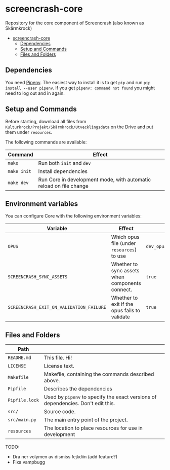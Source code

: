 # screencrash-core

Repository for the core component of Screencrash (also known as Skärmkrock)

- [screencrash-core](#screencrash-core)
  - [Dependencies](#Dependencies)
  - [Setup and Commands](#Setup-and-Commands)
  - [Files and Folders](#Files-and-Folders)

## Dependencies

You need [Pipenv](https://github.com/pypa/pipenv). The easiest way to install it is to get `pip`
and run `pip install --user pipenv`. If you get `pipenv: command not found` you might need to
log out and in again.

## Setup and Commands

Before starting, download all files from `Kulturkrock/Projekt/Skärmkrock/Utvecklingsdata` on
the Drive and put them under `resources`.

The following commands are available:

| Command                     | Effect                                                             |
| --------------------------- | ------------------------------------------------------------------ |
| `make`                      | Run both `init` and `dev`                                          |
| <code>make&nbsp;init</code> | Install dependencies                                               |
| <code>make&nbsp;dev</code>  | Run Core in development mode, with automatic reload on file change |

## Environment variables

You can configure Core with the following environment variables:

| Variable                                 | Effect                                          |                 |
| ---------------------------------------- | ----------------------------------------------- | --------------- |
| `OPUS`                                   | Which opus file (under `resources`) to use      | `dev_opus.yaml` |
| `SCREENCRASH_SYNC_ASSETS`                | Whether to sync assets when components connect. | `true`          |
| `SCREENCRASH_EXIT_ON_VALIDATION_FAILURE` | Whether to exit if the opus fails to validate   | `true`          |

## Files and Folders

| Path           |                                                                                  |
| -------------- | -------------------------------------------------------------------------------- |
| `README.md`    | This file. Hi!                                                                   |
| `LICENSE`      | License text.                                                                    |
| `Makefile`     | Makefile, containing the commands described above.                               |
| `Pipfile`      | Describes the dependencies                                                       |
| `Pipfile.lock` | Used by `pipenv` to specify the exact versions of dependencies. Don't edit this. |
| `src/`         | Source code.                                                                     |
| `src/main.py`  | The main entry point of the project.                                             |
| `resources`    | The location to place resources for use in development                           |

TODO:
- Dra ner volymen av dismiss fejkdiin (add feature?)
- Fixa vampbugg